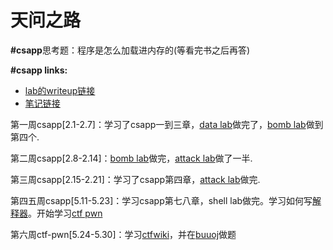 # 天问之路



**#csapp**思考题：程序是怎么加载进内存的(等看完书之后再答)

**#csapp links:**

- [lab的writeup链接](https://kazamayc.github.io/2021/02/05/csapp-lab/)
- [笔记链接](https://kazamayc.github.io/2021/01/31/%E8%AF%BB%E4%B9%A6%E7%AC%94%E8%AE%B0-csapp/)

第一周csapp[2.1-2.7]：学习了csapp一到三章，[data lab](https://github.com/Kazamayc/twzl_learning/blob/master/csapplab/1.data%20lab/1.datalab.c)做完了，[bomb lab](https://github.com/Kazamayc/twzl_learning/blob/master/csapplab/2.bomb%20lab/2.bomb%20lab.md)做到第四个.

第二周csapp[2.8-2.14]：[bomb lab](https://github.com/Kazamayc/twzl_learning/blob/master/csapplab/2.bomb%20lab/2.bomb%20lab.md)做完，[attack lab](https://github.com/Kazamayc/twzl_learning/tree/master/csapplab/3.attack%20lab)做了一半.

第三周csapp[2.15-2.21]：学习了csapp第四章，[attack lab](https://github.com/Kazamayc/twzl_learning/tree/master/csapplab/3.attack%20lab)做完.

第四五周csapp[5.11-5.23]：学习csapp第七八章，shell lab做完。学习如何写[解释器](https://kazamayc.github.io/2021/05/11/%E6%89%8B%E6%8A%8A%E6%89%8B%E6%95%99%E4%BD%A0-x-%E6%88%91-%E2%88%9A-%E6%9E%84%E5%BB%BA%E7%BC%96%E8%AF%91%E5%99%A8/)。开始学习[ctf pwn](https://kazamayc.github.io/2021/05/27/pwn/)

第六周ctf-pwn[5.24-5.30]：学习[ctfwiki](https://kazamayc.github.io/2021/05/28/ctfwiki%E5%AD%A6%E4%B9%A0/)，并在[buuoj](https://buuoj.cn/)做题





